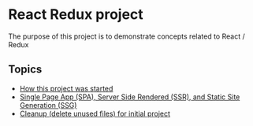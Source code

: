 # React Redux project

The purpose of this project is to demonstrate concepts related to React / Redux

## Topics

- [How this project was started](docs/project-initialization.md)
- [Single Page App (SPA), Server Side Rendered (SSR), and Static Site Generation (SSG)](docs/SPA-SSR-SSG.md)
- [Cleanup (delete unused files) for initial project](docs/delete-unused-initial-files.md)